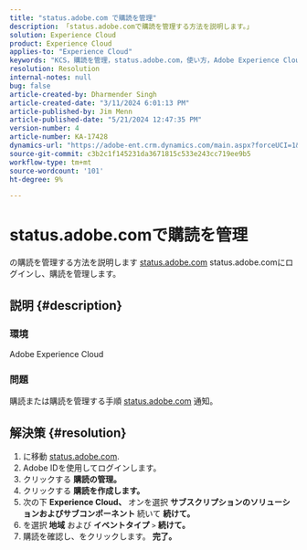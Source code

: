 ```yaml
---
title: "status.adobe.com で購読を管理"
description: 「status.adobe.comで購読を管理する方法を説明します。」
solution: Experience Cloud
product: Experience Cloud
applies-to: "Experience Cloud"
keywords: "KCS，購読を管理，status.adobe.com，使い方，Adobe Experience Cloud"
resolution: Resolution
internal-notes: null
bug: false
article-created-by: Dharmender Singh
article-created-date: "3/11/2024 6:01:13 PM"
article-published-by: Jim Menn
article-published-date: "5/21/2024 12:47:35 PM"
version-number: 4
article-number: KA-17428
dynamics-url: "https://adobe-ent.crm.dynamics.com/main.aspx?forceUCI=1&pagetype=entityrecord&etn=knowledgearticle&id=9854c357-d1df-ee11-904c-6045bd05e816"
source-git-commit: c3b2c1f145231da3671815c533e243cc719ee9b5
workflow-type: tm+mt
source-wordcount: '101'
ht-degree: 9%

---
```


# status.adobe.comで購読を管理


の購読を管理する方法を説明します [status.adobe.com](https://status.adobe.com/ja) status.adobe.comにログインし、購読を管理します。

## 説明 {#description}


### <b>環境</b>

Adobe Experience Cloud



### <b>問題</b>

購読または購読を管理する手順 [status.adobe.com](https://status.adobe.com/ja) 通知。


## 解決策 {#resolution}


1. に移動 [status.adobe.com](https://status.adobe.com/ja).
2. Adobe IDを使用してログインします。
3. クリックする <b>購読の管理。</b>
4. クリックする <b>購読を作成します。</b>
5. 次の下 <b>Experience Cloud、 </b>オンを選択 <b>サブスクリプションのソリューションおよびサブコンポーネント </b>続いて <b>続けて。</b>
6. を選択<b> 地域</b> および <b>イベントタイプ</b> `>` <b> 続けて。</b>
7. 購読を確認し、をクリックします。 <b>完了。</b>

